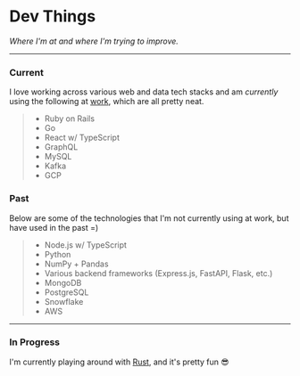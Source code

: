 # Dev Things

_Where I'm at and where I'm trying to improve._

---

### Current

I love working across various web and data tech stacks and am _currently_ using the following at [work](https://www.shopify.com/careers), which are all pretty neat.

> - Ruby on Rails
> - Go
> - React w/ TypeScript
> - GraphQL
> - MySQL
> - Kafka
> - GCP

### Past

Below are some of the technologies that I'm not currently using at work, but have used in the past =)

> - Node.js w/ TypeScript
> - Python
> - NumPy + Pandas
> - Various backend frameworks (Express.js, FastAPI, Flask, etc.)
> - MongoDB
> - PostgreSQL
> - Snowflake
> - AWS

---

### In Progress

I'm currently playing around with [Rust](https://www.rust-lang.org/), and it's pretty fun 😎
